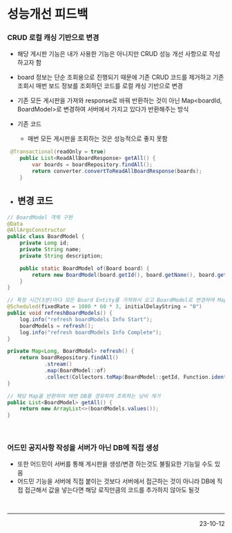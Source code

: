 # 성능개선 피드백

### CRUD 로컬 캐싱 기반으로 변경
- 해당 게시판 기능은 내가 사용한 기능은 아니지만 CRUD 성능 개선 사항으로 작성하고자 함
- board 정보는 단순 조회용으로 진행되기 때문에 기존 CRUD 코드를 제거하고 기존 조회시 매번 보드 정보를 조회하던 코드를 로컬 캐싱 기반으로 변경
- 기존 모든 게시판을 가져와 response로 바꿔 반환하는 것이 아닌 Map<boardId, BoardModel>로 변경하여 서버에서 가지고 있다가 반환해주는 방식

- 기존 코드
    - 매번 모든 게시판을 조회하는 것은 성능적으로 좋지 못함
```java
 @Transactional(readOnly = true)
    public List<ReadAllBoardResponse> getAll() {
        var boards = boardRepository.findAll();
        return converter.convertToReadAllBoardResponse(boards);
    }
```

- 변경 코드
    - 
```java
// BoardModel 객체 구현
@Data
@AllArgsConstructor
public class BoardModel {
    private Long id;
    private String name;
    private String description;

    public static BoardModel of(Board board) {
        return new BoardModel(board.getId(), board.getName(), board.getDescription());
    }
}

// 특정 시간(3분)마다 모든 Board Entity를 가져와서 오고 BoardModel로 변경하여 Map으로 저장
@Scheduled(fixedRate = 1000 * 60 * 3, initialDelayString = "0")
public void refreshBoardModels() {
    log.info("refresh boardModels Info Start");
    boardModels = refresh();
    log.info("refresh boardModels Info Complete");
}

private Map<Long, BoardModel> refresh() {
    return boardRepository.findAll()
            .stream()
            .map(BoardModel::of)
            .collect(Collectors.toMap(BoardModel::getId, Function.identity()));
}

// 해당 Map을 반환하여 매번 DB를 경유하여 조회하는 낭비 제거
public List<BoardModel> getAll() {
    return new ArrayList<>(boardModels.values());
}
```


<br>

### 어드민 공지사항 작성을 서버가 아닌 DB에 직접 생성
- 또한 어드민이 서버를 통해 게시판을 생성/변경 하는것도 불필요한 기능일 수도 있음
- 어드민 기능을 서버에 직접 붙이는 것보다 서버에서 접근하는 것이 아니라 DB에 직접 접근해서 값을 넣는다면 해당 로직만큼의 코드를 추가하지 않아도 될것

<br>

---

<div style="text-align: right">23-10-12</div>